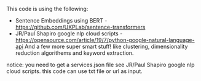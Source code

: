 This code is using the following:

- Sentence Embeddings using BERT - https://github.com/UKPLab/sentence-transformers
- JR/Paul Shapiro google nlp cloud scripts - https://opensource.com/article/19/7/python-google-natural-language-api
And a few more super smart stuff! like clustering, dimensionality reduction algorithems and keyword extraction.

notice:
you need to get a services.json file see JR/Paul Shapiro google nlp cloud scripts.
this code can use txt file or url as input.



